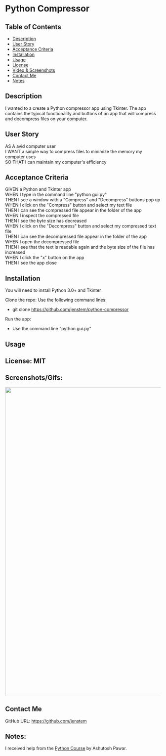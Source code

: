 # Python Compressor

## Table of Contents
+ [Description](#description)
+ [User Story](#userstory)
+ [Acceptance Criteria](#acceptance)
+ [Installation](#installation)
+ [Usage](#usage)
+ [License](#license)
+ [Video & Screenshots](#screenshots)
+ [Contact Me](#contact)
+ [Notes](#notes)
##

<a id='description'></a>
## Description

I wanted to a create a Python compressor app using Tkinter.  The app contains the typical functionality and buttons of an app that will compress and decompress files on your computer.
##

<a id='userstory'></a>
## User Story

AS A avid computer user\
I WANT a simple way to compress files to minimize the memory my computer uses\
SO THAT I can maintain my computer's efficiency
##

<a id='acceptance'></a>
## Acceptance Criteria

GIVEN a Python and Tkinter app\
WHEN I type in the command line "python gui.py"\
THEN I see a window with a "Compress" and "Decompress" buttons pop up\
WHEN I click on the "Compress" button and select my text file\
THEN I can see the compressed file appear in the folder of the app\
WHEN I inspect the compressed file\
THEN I see the byte size has decreased\
WHEN I click on the "Decompress" button and select my compressed text file\
THEN I can see the decompressed file appear in the folder of the app\
WHEN I open the decompressed file\
THEN I see that the text is readable again and the byte size of the file has increased\
WHEN I click the "x" button on the app\
THEN I see the app close
##

<a id='installation'></a>
## Installation
You will need to install Python 3.0+ and Tkinter

Clone the repo:
Use the following command lines:
- git clone https://github.com/jenstem/python-compressor

Run the app:
- Use the command line "python gui.py"
##

<a id='usage'></a>
## Usage

##

<a id='license'></a>
## License:  MIT
##

<a id='screenshots'></a>
## Screenshots/Gifs:

<img src="https://github.com/jenstem/python-compressor/blob/main/compressor.gif" width=1000>

<a id='contact'></a>
## Contact Me
GitHub URL:  https://github.com/jenstem

##
<a id='notes'></a>
## Notes:

I received help from the [Python Course](https://www.udemy.com/course/python-masterclass-course) by Ashutosh Pawar.
